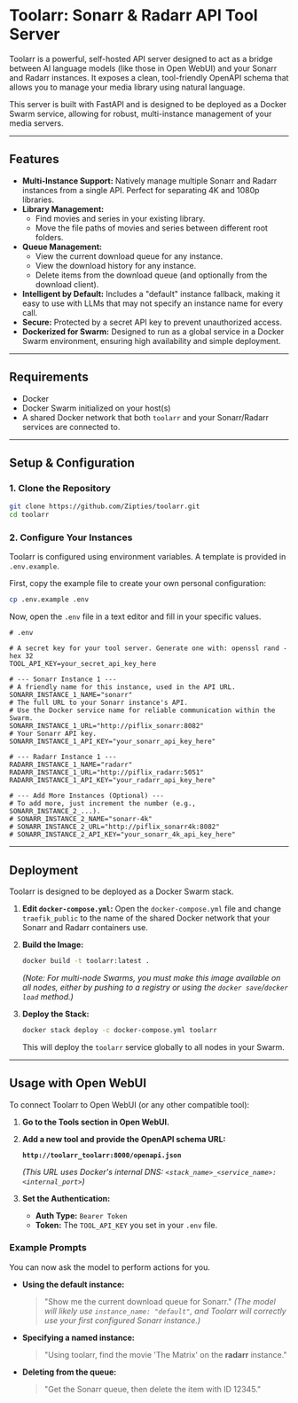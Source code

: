 # Toolarr: Sonarr & Radarr API Tool Server

Toolarr is a powerful, self-hosted API server designed to act as a bridge between AI language models (like those in Open WebUI) and your Sonarr and Radarr instances. It exposes a clean, tool-friendly OpenAPI schema that allows you to manage your media library using natural language.

This server is built with FastAPI and is designed to be deployed as a Docker Swarm service, allowing for robust, multi-instance management of your media servers.

---

## Features

- **Multi-Instance Support:** Natively manage multiple Sonarr and Radarr instances from a single API. Perfect for separating 4K and 1080p libraries.
- **Library Management:**
    - Find movies and series in your existing library.
    - Move the file paths of movies and series between different root folders.
- **Queue Management:**
    - View the current download queue for any instance.
    - View the download history for any instance.
    - Delete items from the download queue (and optionally from the download client).
- **Intelligent by Default:** Includes a "default" instance fallback, making it easy to use with LLMs that may not specify an instance name for every call.
- **Secure:** Protected by a secret API key to prevent unauthorized access.
- **Dockerized for Swarm:** Designed to run as a global service in a Docker Swarm environment, ensuring high availability and simple deployment.

---

## Requirements

- Docker
- Docker Swarm initialized on your host(s)
- A shared Docker network that both `toolarr` and your Sonarr/Radarr services are connected to.

---

## Setup & Configuration

### 1. Clone the Repository

```bash
git clone https://github.com/Zipties/toolarr.git
cd toolarr
```

### 2. Configure Your Instances

Toolarr is configured using environment variables. A template is provided in `.env.example`.

First, copy the example file to create your own personal configuration:

```bash
cp .env.example .env
```

Now, open the `.env` file in a text editor and fill in your specific values.

```dotenv
# .env

# A secret key for your tool server. Generate one with: openssl rand -hex 32
TOOL_API_KEY=your_secret_api_key_here

# --- Sonarr Instance 1 ---
# A friendly name for this instance, used in the API URL.
SONARR_INSTANCE_1_NAME="sonarr"
# The full URL to your Sonarr instance's API.
# Use the Docker service name for reliable communication within the Swarm.
SONARR_INSTANCE_1_URL="http://piflix_sonarr:8082"
# Your Sonarr API key.
SONARR_INSTANCE_1_API_KEY="your_sonarr_api_key_here"

# --- Radarr Instance 1 ---
RADARR_INSTANCE_1_NAME="radarr"
RADARR_INSTANCE_1_URL="http://piflix_radarr:5051"
RADARR_INSTANCE_1_API_KEY="your_radarr_api_key_here"

# --- Add More Instances (Optional) ---
# To add more, just increment the number (e.g., SONARR_INSTANCE_2_...).
# SONARR_INSTANCE_2_NAME="sonarr-4k"
# SONARR_INSTANCE_2_URL="http://piflix_sonarr4k:8082"
# SONARR_INSTANCE_2_API_KEY="your_sonarr_4k_api_key_here"
```

---

## Deployment

Toolarr is designed to be deployed as a Docker Swarm stack.

1.  **Edit `docker-compose.yml`:** Open the `docker-compose.yml` file and change `traefik_public` to the name of the shared Docker network that your Sonarr and Radarr containers use.

2.  **Build the Image:**
    ```bash
    docker build -t toolarr:latest .
    ```
    *(Note: For multi-node Swarms, you must make this image available on all nodes, either by pushing to a registry or using the `docker save`/`docker load` method.)*

3.  **Deploy the Stack:**
    ```bash
    docker stack deploy -c docker-compose.yml toolarr
    ```
    This will deploy the `toolarr` service globally to all nodes in your Swarm.

---

## Usage with Open WebUI

To connect Toolarr to Open WebUI (or any other compatible tool):

1.  **Go to the Tools section in Open WebUI.**
2.  **Add a new tool and provide the OpenAPI schema URL:**

    **`http://toolarr_toolarr:8000/openapi.json`**

    *(This URL uses Docker's internal DNS: `<stack_name>_<service_name>:<internal_port>`)*

3.  **Set the Authentication:**
    -   **Auth Type:** `Bearer Token`
    -   **Token:** The `TOOL_API_KEY` you set in your `.env` file.

### Example Prompts

You can now ask the model to perform actions for you.

-   **Using the default instance:**
    > "Show me the current download queue for Sonarr."
    > *(The model will likely use `instance_name: "default"`, and Toolarr will correctly use your first configured Sonarr instance.)*

-   **Specifying a named instance:**
    > "Using toolarr, find the movie 'The Matrix' on the **radarr** instance."

-   **Deleting from the queue:**
    > "Get the Sonarr queue, then delete the item with ID 12345."
